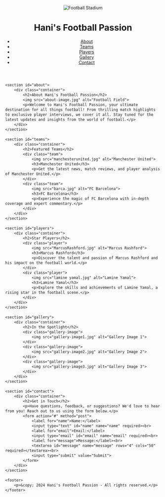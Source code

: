 <!DOCTYPE html>
<html lang="en">

<head>
    <meta charset="UTF-8">
    <meta name="viewport" content="width=device-width, initial-scale=1.0">
    <title>Hani's Football Passion</title>
    <link rel="stylesheet" href="styles.css">
</head>

<body>
    <header>
        <img src="header-image.jpg" alt="Football Stadium">
        <h1>Hani's Football Passion</h1>
        <nav>
            <ul>
                <li><a href="#about">About</a></li>
                <li><a href="#teams">Teams</a></li>
                <li><a href="#players">Players</a></li>
                <li><a href="#gallery">Gallery</a></li>
                <li><a href="#contact">Contact</a></li>
            </ul>
        </nav>
    </header>

    <section id="about">
        <div class="container">
            <h2>About Hani's Football Passion</h2>
            <img src="about-image.jpg" alt="Football Field">
            <p>Welcome to Hani's Football Passion, your ultimate destination for all things football! From thrilling match highlights to exclusive player interviews, we cover it all. Stay tuned for the latest updates and insights from the world of football.</p>
        </div>
    </section>

    <section id="teams">
        <div class="container">
            <h2>Featured Teams</h2>
            <div class="team">
                <img src="manchesterunited.jpg" alt="Manchester United">
                <h3>Manchester United</h3>
                <p>Get the latest news, match reviews, and player analysis of Manchester United.</p>
            </div>
            <div class="team">
                <img src="barca.jpg" alt="FC Barcelona">
                <h3>FC Barcelona</h3>
                <p>Experience the magic of FC Barcelona with in-depth coverage and expert commentary.</p>
            </div>
        </div>
    </section>

    <section id="players">
        <div class="container">
            <h2>Star Players</h2>
            <div class="player">
                <img src="MarcusRashford.jpg" alt="Marcus Rashford">
                <h3>Marcus Rashford</h3>
                <p>Discover the talent and passion of Marcus Rashford and his impact on the football world.</p>
            </div>
            <div class="player">
                <img src="lamine yamal.jpg" alt="Lamine Yamal">
                <h3>Lamine Yamal</h3>
                <p>Explore the skills and achievements of Lamine Yamal, a rising star in the football scene.</p>
            </div>
        </div>
    </section>

    <section id="gallery">
        <div class="container">
            <h2>In the Spotlight</h2>
            <div class="gallery-image">
                <img src="gallery-image1.jpg" alt="Gallery Image 1">
            </div>
            <div class="gallery-image">
                <img src="gallery-image2.jpg" alt="Gallery Image 2">
            </div>
            <div class="gallery-image">
                <img src="gallery-image3.jpg" alt="Gallery Image 3">
            </div>
        </div>
    </section>

    <section id="contact">
        <div class="container">
            <h2>Get in Touch</h2>
            <p>Have questions, feedback, or suggestions? We'd love to hear from you! Reach out to us using the form below.</p>
            <form action="#" method="post">
                <label for="name">Name:</label>
                <input type="text" id="name" name="name" required><br>
                <label for="email">Email:</label>
                <input type="email" id="email" name="email" required><br>
                <label for="message">Message:</label><br>
                <textarea id="message" name="message" rows="4" cols="50" required></textarea><br>
                <input type="submit" value="Submit">
            </form>
        </div>
    </section>

    <footer>
        <p>&copy; 2024 Hani's Football Passion - All rights reserved.</p>
    </footer>

</body>

</html>

